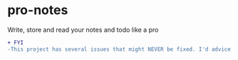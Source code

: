 # pro-notes
Write, store and read your notes and todo like a pro

```diff
+ FYI
-This project has several issues that might NEVER be fixed. I'd advice you not to clone it yet!
```

